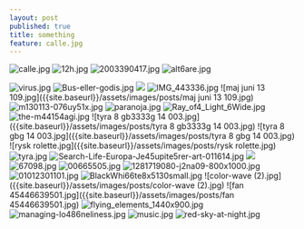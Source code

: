 ```yaml
---
layout: post
published: true
title: something
feature: calle.jpg
---
```

![calle.jpg]({{site.baseurl}}/assets/images/posts/calle.jpg)
![12h.jpg]({{site.baseurl}}/assets/images/posts/12h.jpg)
![2003390417.jpg]({{site.baseurl}}/assets/images/posts/2003390417.jpg)
![alt6are.jpg]({{site.baseurl}}/assets/images/posts/alt6are.jpg)

![virus.jpg]({{site.baseurl}}/assets/images/posts/virus.jpg)
![Bus-eller-godis.jpg]({{site.baseurl}}/assets/images/posts/Bus-eller-godis.jpg)
![]({{site.baseurl}}/assets/images/posts/avh%C3%A5llsamhet.jpg)
![IMG_443336.jpg]({{site.baseurl}}/assets/images/posts/IMG_443336.jpg)
![maj juni 13 109.jpg]({{site.baseurl}}/assets/images/posts/maj juni 13 109.jpg)
![m130113-076uy51x.jpg]({{site.baseurl}}/assets/images/posts/m130113-076uy51x.jpg)
![paranoja.jpg]({{site.baseurl}}/assets/images/posts/paranoja.jpg)
![Ray_of4_Light_6Wide.jpg]({{site.baseurl}}/assets/images/posts/Ray_of4_Light_6Wide.jpg)
![the-m44154agi.jpg]({{site.baseurl}}/assets/images/posts/the-m44154agi.jpg)
![tyra 8 gb3333g 14 003.jpg]({{site.baseurl}}/assets/images/posts/tyra 8 gb3333g 14 003.jpg)
![tyra 8 gbg 14 003.jpg]({{site.baseurl}}/assets/images/posts/tyra 8 gbg 14 003.jpg)
![rysk rolette.jpg]({{site.baseurl}}/assets/images/posts/rysk rolette.jpg)
![tyra.jpg]({{site.baseurl}}/assets/images/posts/tyra.jpg)
![Search-Life-Europa-Je45upite5rer-art-011614.jpg]({{site.baseurl}}/assets/images/posts/Search-Life-Europa-Je45upite5rer-art-011614.jpg)
![]({{site.baseurl}}/assets/images/posts/maj%20juni%2013%20168.jpg)
![67098.jpg]({{site.baseurl}}/assets/images/posts/67098.jpg)
![00665505.jpg]({{site.baseurl}}/assets/images/posts/00665505.jpg)
![1281719080-j2na09-800x1000.jpg]({{site.baseurl}}/assets/images/posts/1281719080-j2na09-800x1000.jpg)
![01012301101.jpg]({{site.baseurl}}/assets/images/posts/01012301101.jpg)
![BlackWhi66te8x5130small.jpg]({{site.baseurl}}/assets/images/posts/BlackWhi66te8x5130small.jpg)
![color-wave (2).jpg]({{site.baseurl}}/assets/images/posts/color-wave (2).jpg)
![fan 45446639501.jpg]({{site.baseurl}}/assets/images/posts/fan 45446639501.jpg)
![flying_elements_1440x900.jpg]({{site.baseurl}}/assets/images/posts/flying_elements_1440x900.jpg)
![managing-lo486neliness.jpg]({{site.baseurl}}/assets/images/posts/managing-lo486neliness.jpg)
![music.jpg]({{site.baseurl}}/assets/images/posts/music.jpg)
![red-sky-at-night.jpg]({{site.baseurl}}/assets/images/posts/red-sky-at-night.jpg)

